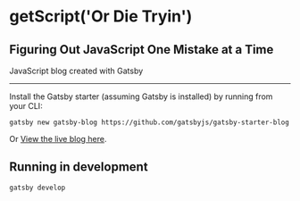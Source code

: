 # getScript('Or Die Tryin')
## Figuring Out JavaScript One Mistake at a Time
JavaScript blog created with Gatsby

---
Install the Gatsby starter (assuming Gatsby is installed) by running from your CLI:

`gatsby new gatsby-blog https://github.com/gatsbyjs/gatsby-starter-blog`

Or [View the live blog here](https://www.getscriptordietryin.com/).

## Running in development
`gatsby develop`
